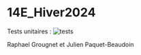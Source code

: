 # 14E_Hiver2024
Tests unitaires : ![tests](https://github.com/raphaelgrougnet/14E-TP3/actions/workflows/dotnet.yml/badge.svg)

Raphael Grougnet et Julien Paquet-Beaudoin
